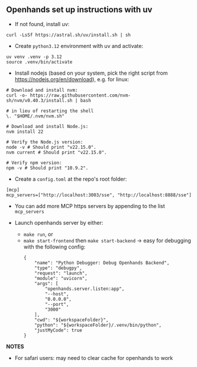## Openhands set up instructions with uv
- If not found, install uv:
```
curl -LsSf https://astral.sh/uv/install.sh | sh
````
- Create `python3.12` environment with uv and activate:
```
uv venv .venv -p 3.12
source .venv/bin/activate
```

- Install nodejs (based on your system, pick the right script from https://nodejs.org/en/download), e.g. for linux:
```
# Download and install nvm:
curl -o- https://raw.githubusercontent.com/nvm-sh/nvm/v0.40.3/install.sh | bash

# in lieu of restarting the shell
\. "$HOME/.nvm/nvm.sh"

# Download and install Node.js:
nvm install 22

# Verify the Node.js version:
node -v # Should print "v22.15.0".
nvm current # Should print "v22.15.0".

# Verify npm version:
npm -v # Should print "10.9.2".
```

- Create a `config.toml` at the repo's root folder:
```
[mcp]
mcp_servers=["http://localhost:3003/sse", "http://localhost:8888/sse"]
```
  - You can add more MCP https servers by appending to the list `mcp_servers`

- Launch openhands server by either:
  + `make run`, or
  + `make start-frontend` then `make start-backend` -> easy for debugging with the following config:
    ```
    {
        "name": "Python Debugger: Debug Openhands Backend",
        "type": "debugpy",
        "request": "launch",
        "module": "uvicorn",
        "args": [
            "openhands.server.listen:app",
            "--host",
            "0.0.0.0",
            "--port",
            "3000"
        ],
        "cwd": "${workspaceFolder}",
        "python": "${workspaceFolder}/.venv/bin/python",
        "justMyCode": true
    }
    ```

**NOTES**
- For safari users: may need to clear cache for openhands to work

